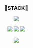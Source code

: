 <div align="center">

<br>

<h3>🌵STACK🌵</h3>

  <!-- C++ -->
  <!-- <img src = "https://img.shields.io/badge/c++-00599C?style=for-the-badge&logo=c%2B%2B&logoColor=white"> -->
  
  <!-- python -->
  <img src = "https://img.shields.io/badge/python-3776AB?style=for-the-badge&logo=python&logoColor=white">

<br>
<br>

<!-- tensorflow -->
  <img src = "https://img.shields.io/badge/tensorflow-FF6F00?style=for-the-badge&logo=tensorflow&logoColor=white">
  <!-- KERAS -->
  <img src = "https://img.shields.io/badge/keras-D00000?style=for-the-badge&logo=keras&logoColor=white">
  <!-- scikitlearn -->
  <img src = "https://img.shields.io/badge/scikitlearn-F7931E?style=for-the-badge&logo=scikit-learn&logoColor=white">


<br>
<br>

  <!-- nginx -->
  <img src = "https://img.shields.io/badge/nginx-009639?style=for-the-badge&logo=nginx&logoColor=white">
